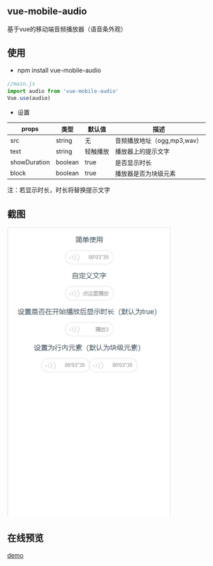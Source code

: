 ## vue-mobile-audio
基于vue的移动端音频播放器（语音条外观）

## 使用

* npm install vue-mobile-audio
```javascript
//main.js
import audio from 'vue-mobile-audio'
Vue.use(audio)
```
* 设置   

props|类型|默认值|描述
------------|------------|------------|------------
src|string|无|音频播放地址（ogg,mp3,wav）
text|string|轻触播放|播放器上的提示文字
showDuration|boolean|true|是否显示时长
block|boolean|true|播放器是否为块级元素

注：若显示时长，时长将替换提示文字   


## 截图
![](./public/preview.png)

## 在线预览
[demo](https://826327700.github.io/vue-mobile-audio/dist/#/ "demo")
